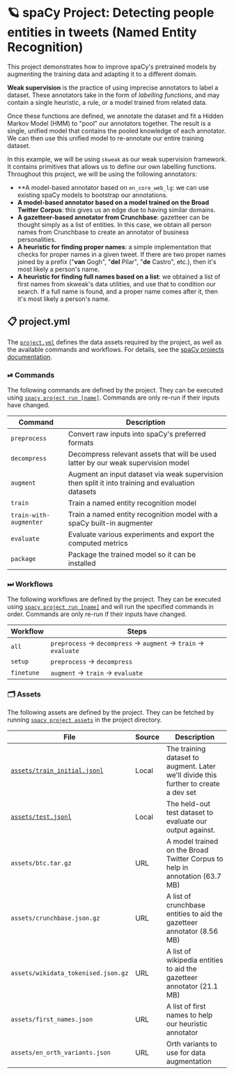 <!-- SPACY PROJECT: AUTO-GENERATED DOCS START (do not remove) -->

# 🪐 spaCy Project: Detecting people entities in tweets (Named Entity Recognition)

This project demonstrates how to improve spaCy's pretrained models by
augmenting the training data and adapting it to a different domain.

**Weak supervision** is the practice of using imprecise annotators to label a
dataset. These annotators take in the form of *labelling functions*, and may
contain a single heuristic, a rule, or a model trained from related data.

Once these functions are defined, we annotate the dataset and fit a Hidden Markov
Model (HMM) to "pool" our annotators together. The result is a single, unified
model that contains the pooled knowledge of each annotator. We can then use
this unified model to re-annotate our entire training dataset.

In this example, we will be using `skweak` as our weak supervision framework.
It contains primitives that allows us to define our own labelling functions. 
Throughout this project, we will be using the following annotators:
- **A model-based annotator based on `en_core_web_lg`: we can use existing
    spaCy models to bootstrap our annotations.
- **A model-based annotator based on a model trained on the Broad Twitter
    Corpus**: this gives us an edge due to having similar domains.
- **A gazetteer-based annotator from Crunchbase**: gazetteer can be thought
    simply as a list of entities. In this case, we obtain all person names from
    Crunchbase to create an annotator of business personalities.
- **A heuristic for finding proper names**: a simple implementation that checks
    for proper names in a given tweet. If there are two proper names joined by
    a prefix ("**van** Gogh", "**del** Pilar", "**de** Castro", etc.), then
    it's most likely a person's name. 
- **A heuristic for finding full names based on a list**: we obtained a list of
    first names from skweak's data utilities, and use that to condition our
    search. If a full name is found, and a proper name comes after it, then
    it's most likely a person's name.


## 📋 project.yml

The [`project.yml`](project.yml) defines the data assets required by the
project, as well as the available commands and workflows. For details, see the
[spaCy projects documentation](https://spacy.io/usage/projects).

### ⏯ Commands

The following commands are defined by the project. They
can be executed using [`spacy project run [name]`](https://spacy.io/api/cli#project-run).
Commands are only re-run if their inputs have changed.

| Command | Description |
| --- | --- |
| `preprocess` | Convert raw inputs into spaCy's preferred formats |
| `decompress` | Decompress relevant assets that will be used latter by our weak supervision model |
| `augment` | Augment an input dataset via weak supervision then split it into training and evaluation datasets |
| `train` | Train a named entity recognition model |
| `train-with-augmenter` | Train a named entity recognition model with a spaCy built-in augmenter |
| `evaluate` | Evaluate various experiments and export the computed metrics |
| `package` | Package the trained model so it can be installed |

### ⏭ Workflows

The following workflows are defined by the project. They
can be executed using [`spacy project run [name]`](https://spacy.io/api/cli#project-run)
and will run the specified commands in order. Commands are only re-run if their
inputs have changed.

| Workflow | Steps |
| --- | --- |
| `all` | `preprocess` &rarr; `decompress` &rarr; `augment` &rarr; `train` &rarr; `evaluate` |
| `setup` | `preprocess` &rarr; `decompress` |
| `finetune` | `augment` &rarr; `train` &rarr; `evaluate` |

### 🗂 Assets

The following assets are defined by the project. They can
be fetched by running [`spacy project assets`](https://spacy.io/api/cli#project-assets)
in the project directory.

| File | Source | Description |
| --- | --- | --- |
| [`assets/train_initial.jsonl`](assets/train_initial.jsonl) | Local | The training dataset to augment. Later we'll divide this further to create a dev set |
| [`assets/test.jsonl`](assets/test.jsonl) | Local | The held-out test dataset to evaluate our output against. |
| `assets/btc.tar.gz` | URL | A model trained on the Broad Twitter Corpus to help in annotation (63.7 MB) |
| `assets/crunchbase.json.gz` | URL | A list of crunchbase entities to aid the gazetteer annotator (8.56 MB) |
| `assets/wikidata_tokenised.json.gz` | URL | A list of wikipedia entities to aid the gazetteer annotator (21.1 MB) |
| `assets/first_names.json` | URL | A list of first names to help our heuristic annotator |
| `assets/en_orth_variants.json` | URL | Orth variants to use for data augmentation |

<!-- SPACY PROJECT: AUTO-GENERATED DOCS END (do not remove) -->
